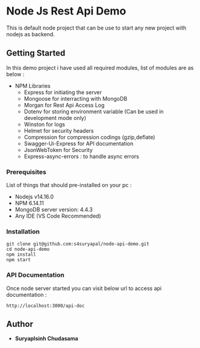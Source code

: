 # Node Js Rest Api Demo

This is default node project that can be use to start any new project with nodejs as backend.

## Getting Started

In this demo project i have used all required modules, list of modules are as below :

  - NPM Libraries
    <!-- - Nodemon for Debugging and keeping track of changed files -->
    - Express for initiating the server
    - Mongoose for interracting with MongoDB
    - Morgan for Rest Api Access Log
    - Dotenv for storing environment variable (Can be used in development mode only)
    - Winston for logs
    - Helmet for security headers
    - Compression for compression codings (gzip,deflate) 
    - Swagger-Ui-Express for API documentation
    - JsonWebToken for Security
    - Express-async-errors : to handle async errors


### Prerequisites

List of things that should pre-installed on your pc :

 - Nodejs v14.16.0
 - NPM 6.14.11
 - MongoDB server version: 4.4.3
 - Any IDE (VS Code Recommended) 


### Installation

```
git clone git@github.com:s4suryapal/node-api-demo.git
cd node-api-demo
npm install
npm start
```

### API Documentation 

Once node server started you can visit below url to access api documentation :

```
http://localhost:3000/api-doc
```

## Author

* **Suryaplsinh Chudasama** 
